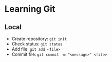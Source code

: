 # Learning Git
## Local
- Create repository: `git init`
- Check status: `git status`
- Add file: `git add <file>`
- Commit file: `git commit -m "<message>" <file>`
